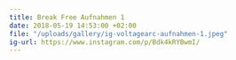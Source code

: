 ```yaml
---
title: Break Free Aufnahmen 1
date: 2018-05-19 14:53:00 +02:00
file: "/uploads/gallery/ig-voltagearc-aufnahmen-1.jpeg"
ig-url: https://www.instagram.com/p/Bdk4kRYBwmI/
---
```


